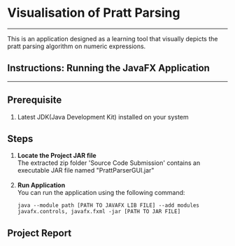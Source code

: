 
# Visualisation of Pratt Parsing

---

This is an application designed as a learning tool that visually depicts the pratt parsing algorithm on numeric expressions.

## Instructions: Running the JavaFX Application

---

## Prerequisite

1. Latest JDK(Java Development Kit) installed on your system

## Steps

1. **Locate the Project JAR file** <br>
    The extracted zip folder 'Source Code Submission' contains an executable JAR file named "PrattParserGUI.jar"<br>
    <br>
2. **Run Application**<br>
    You can run the application using the following command:
    ```
    java --module path [PATH TO JAVAFX LIB FILE] --add modules javafx.controls, javafx.fxml -jar [PATH TO JAR FILE]
    ```
   
## Project Report



